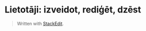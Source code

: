 # Lietotāji: izveidot, rediģēt, dzēst


> Written with [StackEdit](https://stackedit.io/).
<!--stackedit_data:
eyJoaXN0b3J5IjpbOTk5Mjk3MjcwXX0=
-->
